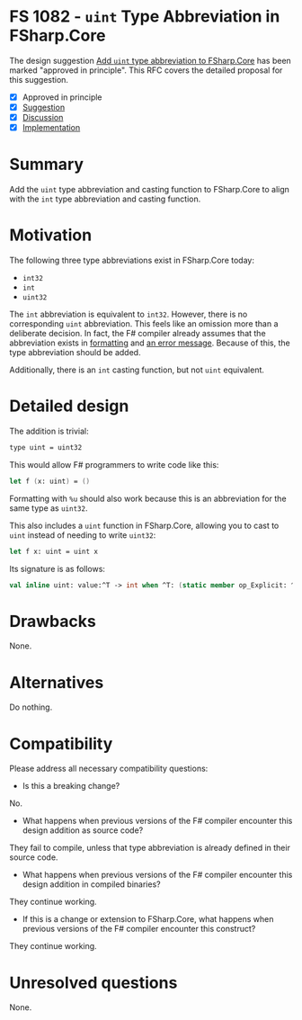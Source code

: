 # FS 1082 - `uint` Type Abbreviation in FSharp.Core

The design suggestion [Add `uint` type abbreviation to FSharp.Core](https://github.com/fsharp/fslang-suggestions/issues/818) has been marked "approved in principle".
This RFC covers the detailed proposal for this suggestion.

* [x] Approved in principle
* [x] [Suggestion](https://github.com/fsharp/fslang-suggestions/issues/818)
* [x] [Discussion](https://github.com/fsharp/fslang-design/issues/423)
* [x] [Implementation](https://github.com/dotnet/fsharp/pull/8185)

# Summary

Add the `uint` type abbreviation and casting function to FSharp.Core to align with the `int` type abbreviation and casting function.

# Motivation

The following three type abbreviations exist in FSharp.Core today:

* `int32`
* `int`
* `uint32`

The `int` abbreviation is equivalent to `int32`. However, there is no corresponding `uint` abbreviation. This feels like an omission more than a deliberate decision. In fact, the F# compiler already assumes that the abbreviation exists in [formatting](https://github.com/dotnet/fsharp/blob/master/src/utils/sformat.fs#L147) and [an error message](https://github.com/dotnet/fsharp/blob/master/src/fsharp/FSComp.txt#L790). Because of this, the type abbreviation should be added.

Additionally, there is an `int` casting function, but not `uint` equivalent.

# Detailed design

The addition is trivial:

```diff
type uint = uint32
```

This would allow F# programmers to write code like this:

```fsharp
let f (x: uint) = ()
```

Formatting with `%u` should also work because this is an abbreviation for the same type as `uint32`.

This also includes a `uint` function in FSharp.Core, allowing you to cast to `uint` instead of needing to write `uint32`:

```fsharp
let f x: uint = uint x
```

Its signature is as follows:

```fsharp
val inline uint: value:^T -> int when ^T: (static member op_Explicit: ^T -> int) and default ^T: int
```

# Drawbacks

None.

# Alternatives

Do nothing.

# Compatibility

Please address all necessary compatibility questions:

* Is this a breaking change?

No.

* What happens when previous versions of the F# compiler encounter this design addition as source code?

They fail to compile, unless that type abbreviation is already defined in their source code.

* What happens when previous versions of the F# compiler encounter this design addition in compiled binaries?

They continue working.

* If this is a change or extension to FSharp.Core, what happens when previous versions of the F# compiler encounter this construct?

They continue working.

# Unresolved questions

None.
